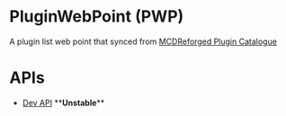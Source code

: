 
# PluginWebPoint (PWP)

A plugin list web point that synced from [MCDReforged Plugin Catalogue](https://github.com/MCDReforged/PluginCatalogue)

# APIs

- [Dev API](./docs/api/dev.md) \*\***Unstable**\*\*
